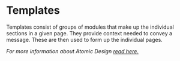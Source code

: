 # Templates
Templates consist of groups of modules that make up the individual sections in a given page. They provide context needed to convey a message. These are then used to form up the individual pages. 

*For more information about Atomic Design [read here.](/common/README.md)*